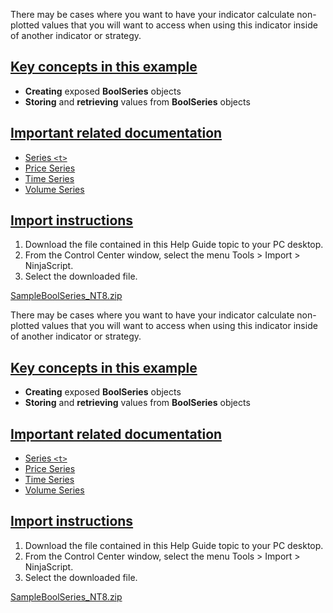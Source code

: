 There may be cases where you want to have your indicator calculate non-plotted values that you will want to access when using this indicator inside of another indicator or strategy.

## [Key concepts in this example](https://developer.ninjatrader.com/docs/desktop/exposing_indicator_values_that_are_not_plots\#key-concepts-in-this-example)

- **Creating** exposed **BoolSeries** objects
- **Storing** and **retrieving** values from **BoolSeries** objects

## [Important related documentation](https://developer.ninjatrader.com/docs/desktop/exposing_indicator_values_that_are_not_plots\#important-related-documentation)

- [Series `<t>`](https://developer.ninjatrader.com/docs/desktop/seriest)
- [Price Series](https://developer.ninjatrader.com/docs/desktop/priceseries)
- [Time Series](https://developer.ninjatrader.com/docs/desktop/timeseries)
- [Volume Series](https://developer.ninjatrader.com/docs/desktop/volumeseries)

## [Import instructions](https://developer.ninjatrader.com/docs/desktop/exposing_indicator_values_that_are_not_plots\#import-instructions)

1. Download the file contained in this Help Guide topic to your PC desktop.
2. From the Control Center window, select the menu Tools > Import > NinjaScript.
3. Select the downloaded file.

[SampleBoolSeries\_NT8.zip](https://ninjatrader.com/support/helpGuides/nt8/samples/SampleBoolSeries_NT8.zip)

There may be cases where you want to have your indicator calculate non-plotted values that you will want to access when using this indicator inside of another indicator or strategy.

## [Key concepts in this example](https://developer.ninjatrader.com/docs/desktop/exposing_indicator_values_that_are_not_plots\#key-concepts-in-this-example)

- **Creating** exposed **BoolSeries** objects
- **Storing** and **retrieving** values from **BoolSeries** objects

## [Important related documentation](https://developer.ninjatrader.com/docs/desktop/exposing_indicator_values_that_are_not_plots\#important-related-documentation)

- [Series `<t>`](https://developer.ninjatrader.com/docs/desktop/seriest)
- [Price Series](https://developer.ninjatrader.com/docs/desktop/priceseries)
- [Time Series](https://developer.ninjatrader.com/docs/desktop/timeseries)
- [Volume Series](https://developer.ninjatrader.com/docs/desktop/volumeseries)

## [Import instructions](https://developer.ninjatrader.com/docs/desktop/exposing_indicator_values_that_are_not_plots\#import-instructions)

1. Download the file contained in this Help Guide topic to your PC desktop.
2. From the Control Center window, select the menu Tools > Import > NinjaScript.
3. Select the downloaded file.

[SampleBoolSeries\_NT8.zip](https://ninjatrader.com/support/helpGuides/nt8/samples/SampleBoolSeries_NT8.zip)